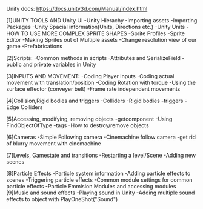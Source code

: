 Unity docs: https://docs.unity3d.com/Manual/index.html

[1]UNITY TOOLS AND Unity UI
    -Unity Hierachy
    -Importing assets
    -Importing Packages
    -Unity Spacial information(Units, Directions etc.)
    -Unity Units
    -HOW TO USE MORE COMPLEX SPRITE SHAPES
    -Sprite Profiles
    -Sprite Editor
    -Making Sprites out of Multiple assets
    -Change resolution view of our game
    -Prefabrications

[2]Scripts:
    -Common methods in scripts
    -Attributes and SerializeField
    -public and private variables in Unity

[3]INPUTS AND MOVEMENT:
    -Coding Player Inputs
    -Coding actual movement with translation/position
    -Coding Rotation with torque
    -Using the surface effector (conveyer belt)
    -Frame rate independent movements

[4]Collision,Rigid bodies and triggers
    -Colliders
    -Rigid bodies
    -triggers
    -Edge Colliders

[5]Accessing, modifying, removing objects
    -getcomponent
    -Using FindObjectOfType
    -tags
    -How to destroy/remove objects

[6]Cameras
    -Simple Following camera
    -Cinemachine follow camera
    -get rid of blurry movement with cinemachine

[7]Levels, Gamestate and transitions
    -Restarting a level/Scene
    -Adding new scenes

[8]Particle Effects
    -Particle system information
    -Adding particle effects to scenes
    -Triggering particle effects
    -Common module settings for common particle effects
    -Particle Emmision Modules and accessing modules
[9]Music and sound effects
    -Playing sound in Unity
    -Adding multiple sound effects to object with PlayOneShot("Sound")
